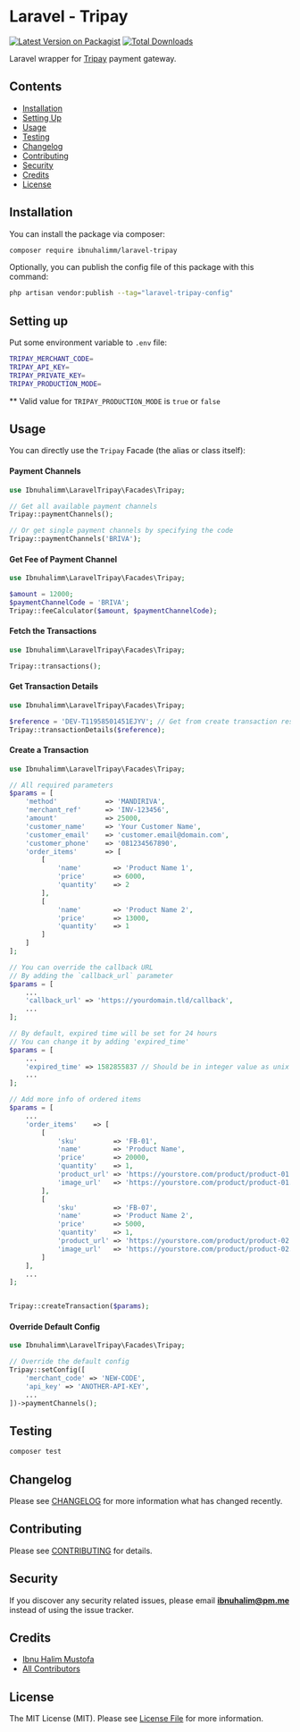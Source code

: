 # Laravel - Tripay

[![Latest Version on Packagist](https://img.shields.io/packagist/v/ibnuhalimm/laravel-tripay.svg?style=flat-square)](https://packagist.org/packages/ibnuhalimm/laravel-tripay)
[![Total Downloads](https://img.shields.io/packagist/dt/ibnuhalimm/laravel-tripay.svg?style=flat-square)](https://packagist.org/packages/ibnuhalimm/laravel-tripay)

Laravel wrapper for [Tripay](https://tripay.co.id/) payment gateway.

## Contents
- [Installation](#installation)
- [Setting Up](#setting-up)
- [Usage](#usage)
- [Testing](#testing)
- [Changelog](#changelog)
- [Contributing](#contributing)
- [Security](#security)
- [Credits](#credits)
- [License](#license)


## Installation

You can install the package via composer:

```bash
composer require ibnuhalimm/laravel-tripay
```

Optionally, you can publish the config file of this package with this command:
```bash
php artisan vendor:publish --tag="laravel-tripay-config"
```

## Setting up
Put some environment variable to `.env` file:
```bash
TRIPAY_MERCHANT_CODE=
TRIPAY_API_KEY=
TRIPAY_PRIVATE_KEY=
TRIPAY_PRODUCTION_MODE=
```
** Valid value for `TRIPAY_PRODUCTION_MODE` is `true` or `false`

## Usage
You can directly use the `Tripay` Facade (the alias or class itself):

#### Payment Channels
```php
use Ibnuhalimm\LaravelTripay\Facades\Tripay;

// Get all available payment channels
Tripay::paymentChannels();

// Or get single payment channels by specifying the code
Tripay::paymentChannels('BRIVA');
```

#### Get Fee of Payment Channel
```php
use Ibnuhalimm\LaravelTripay\Facades\Tripay;

$amount = 12000;
$paymentChannelCode = 'BRIVA';
Tripay::feeCalculator($amount, $paymentChannelCode);
```

#### Fetch the Transactions
```php
use Ibnuhalimm\LaravelTripay\Facades\Tripay;

Tripay::transactions();
```

#### Get Transaction Details
```php
use Ibnuhalimm\LaravelTripay\Facades\Tripay;

$reference = 'DEV-T11958501451EJYV'; // Get from create transaction response / Transaction list
Tripay::transactionDetails($reference);
```

#### Create a Transaction
```php
use Ibnuhalimm\LaravelTripay\Facades\Tripay;

// All required parameters
$params = [
    'method'            => 'MANDIRIVA',
    'merchant_ref'      => 'INV-123456',
    'amount'            => 25000,
    'customer_name'     => 'Your Customer Name',
    'customer_email'    => 'customer.email@domain.com',
    'customer_phone'    => '081234567890',
    'order_items'       => [
        [
            'name'        => 'Product Name 1',
            'price'       => 6000,
            'quantity'    => 2
        ],
        [
            'name'        => 'Product Name 2',
            'price'       => 13000,
            'quantity'    => 1
        ]
    ]
];

// You can override the callback URL
// By adding the `callback_url` parameter
$params = [
    ...
    'callback_url' => 'https://yourdomain.tld/callback',
    ...
];

// By default, expired time will be set for 24 hours
// You can change it by adding 'expired_time'
$params = [
    ...
    'expired_time' => 1582855837 // Should be in integer value as unix format
    ...
];

// Add more info of ordered items
$params = [
    ...
    'order_items'    => [
        [
            'sku'         => 'FB-01',
            'name'        => 'Product Name',
            'price'       => 20000,
            'quantity'    => 1,
            'product_url' => 'https://yourstore.com/product/product-01',
            'image_url'   => 'https://yourstore.com/product/product-01.jpg',
        ],
        [
            'sku'         => 'FB-07',
            'name'        => 'Product Name 2',
            'price'       => 5000,
            'quantity'    => 1,
            'product_url' => 'https://yourstore.com/product/product-02',
            'image_url'   => 'https://yourstore.com/product/product-02.jpg',
        ]
    ],
    ...
];


Tripay::createTransaction($params);
```


#### Override Default Config
```php
use Ibnuhalimm\LaravelTripay\Facades\Tripay;

// Override the default config
Tripay::setConfig([
    'merchant_code' => 'NEW-CODE',
    'api_key' => 'ANOTHER-API-KEY',
    ...
])->paymentChannels();
```

## Testing

```bash
composer test
```

## Changelog

Please see [CHANGELOG](CHANGELOG.md) for more information what has changed recently.

## Contributing

Please see [CONTRIBUTING](CONTRIBUTING.md) for details.

## Security

If you discover any security related issues, please email **ibnuhalim@pm.me** instead of using the issue tracker.

## Credits

-   [Ibnu Halim Mustofa](https://github.com/ibnuhalimm)
-   [All Contributors](../../contributors)

## License

The MIT License (MIT). Please see [License File](LICENSE.md) for more information.

